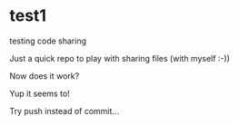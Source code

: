 test1
=====

testing code sharing

Just a quick repo to play with sharing files (with myself :-))

Now does it work?

Yup it seems to!

Try push instead of commit...
